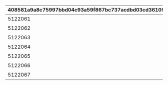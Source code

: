 |408581a9a8c75997bbd04c93a59f867bc737acdbd03cd36109e52e4be3b5a859|413f0df8600e6715dc4bae08e38d0617fd2eb8828d3a5c5d7cb76766485e8c28|5b0cd0893d3b07df93c119a6bd28a61893c514adb33170433500a10f1db42191|166d277ef01a31a19a2f3ab69c7bfac67acd8994393b2cc8c01953b93cdfa5dc|c25dd2ccfef820954514d024cde3af5ecfd2e379b70d806b3bfc4e574c39e157|2717cd0226f6731e0c7105ece77a0c858fcd6b83bc3f4e5b26a989acad1ae6aa|692d80f207973ffbda95119c305a27ad850b6466905a2226bac641fe56f4ac21|4bd65c8394d4f715e816bb1abf5fca692c9bb3c4bdbd43f623b3df02924d50b5|
| --- | --- | --- | --- | --- | --- | --- | --- |
|5122061|20065107|5122061|91002|10122|8|50|アオイの秘密|
|5122062|20065107|5122062|91002|10122|8|50|ミヤコの秘密|
|5122063|20065107|5122063|91002|10122|8|50|イオの秘密|
|5122064|20065107|5122064|91002|10122|8|50|ミフユの秘密|
|5122065|20065107|5122065|91002|10122|8|50|マヒルの秘密|
|5122066|20065107|5122066|91002|10122|8|50|カズマサの秘密|
|5122067|20065107|5122067|91002|10122|8|50|エリコの秘密|